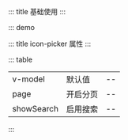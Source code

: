 ::: title 基础使用
:::

::: demo

<template>
  <lay-color-picker></lay-color-picker>
</template>

<script>
export default {
  setup() {
    return {
    }
  }
}
</script>

::: title icon-picker 属性
:::

::: table

|            |          |     |
| ---------- | -------- | --- |
| v-model    | 默认值   | --  |
| page       | 开启分页 | --  |
| showSearch | 启用搜索 | --  |

:::
